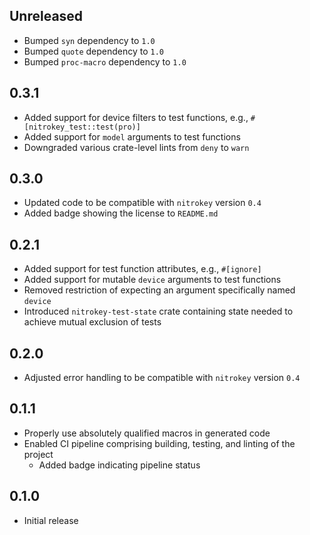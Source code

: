 Unreleased
----------
- Bumped `syn` dependency to `1.0`
- Bumped `quote` dependency to `1.0`
- Bumped `proc-macro` dependency to `1.0`


0.3.1
-----
- Added support for device filters to test functions, e.g.,
  `#[nitrokey_test::test(pro)]`
- Added support for `model` arguments to test functions
- Downgraded various crate-level lints from `deny` to `warn`


0.3.0
-----
- Updated code to be compatible with `nitrokey` version `0.4`
- Added badge showing the license to `README.md`


0.2.1
-----
- Added support for test function attributes, e.g., `#[ignore]`
- Added support for mutable `device` arguments to test functions
- Removed restriction of expecting an argument specifically named
  `device`
- Introduced `nitrokey-test-state` crate containing state needed to
  achieve mutual exclusion of tests


0.2.0
-----
- Adjusted error handling to be compatible with `nitrokey` version `0.4`


0.1.1
-----
- Properly use absolutely qualified macros in generated code
- Enabled CI pipeline comprising building, testing, and linting of the
  project
  - Added badge indicating pipeline status


0.1.0
-----
- Initial release
